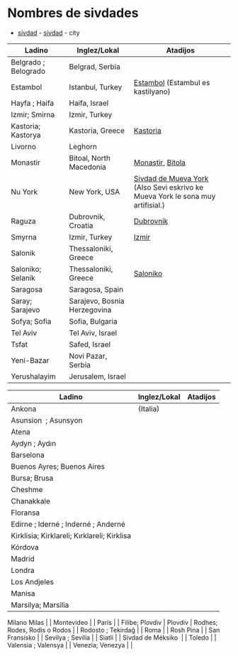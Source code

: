 # Nombres de sivdades

* [sivdad](/words/ladino/sivdad) -  [sivdad](https://lad.wikipedia.org/wiki/Sivdad) - city

Ladino        | Inglez/Lokal                 | Atadijos
------------- | ---------------------------- | -------
Belgrado ; Belogrado   | Belgrad, Serbia              |
Estambol      | Istanbul, Turkey             |[Estambol](https://lad.wikipedia.org/wiki/Estambol) (Estambul  es kastilyano)
Hayfa ; Haifa | Haifa, Israel                |
Izmir; Smirna | Izmir, Turkey                |
Kastoria; Kastorya     | Kastoria, Greece             | [Kastoria](https://en.wikipedia.org/wiki/Kastoria)
Livorno       | Leghorn                      |
Monastir      | Bitoal, North Macedonia      | [Monastir](https://www.jewishvirtuallibrary.org/monastir), [Bitola](https://en.wikipedia.org/wiki/Bitola)
Nu York       | New York, USA                | [Sivdad de Mueva York](https://lad.wikipedia.org/wiki/Sivdad_de_Mueva_York) (Also Sevi eskrivo ke Mueva York le sona muy artifisial.)
Raguza        | Dubrovnik, Croatia           | [Dubrovnik](https://en.wikipedia.org/wiki/Dubrovnik)
Smyrna        | Izmir, Turkey                | [Izmir](https://en.wikipedia.org/wiki/%C4%B0zmir)
Salonik       | Thessaloniki, Greece         |
Saloniko; Selanik | Thessaloniki, Greece         | [Saloniko](https://lad.wikipedia.org/wiki/Selanik)
Saragosa      | Saragosa, Spain              |
Saray;  Sarajevo    | Sarajevo, Bosnia Herzegovina |
Sofya; Sofia        | Sofia, Bulgaria              |
Tel Aviv      | Tel Aviv, Israel             |
Tsfat         | Safed, Israel                |
Yeni-Bazar    | Novi Pazar, Serbia           |
Yerushalayim  | Jerusalem, Israel            |

Ladino        | Inglez/Lokal                 | Atadijos
------------- | ---------------------------- | -------
Ankona        | (Italia) |
Asunsion  ; Asunsyon  |  |
Atena         | |
Aydyn ; Aydın        | |
Barselona | |
Buenos Ayres; Buenos Aires  | |
Bursa; Brusa         | |
Cheshme         | |
Chanakkale    | |
Floransa      | |
Edirne ; Iderné ; Inderné ; Anderné | |
Kirklisia; Kirklareli; Kırklareli; Kirklisa | |
Kórdova | |
Madrid | |
Londra        | |
Los Andjeles  | |
Manisa        | |
Marsilya; Marsilia      | |
Milano
Milas         | |
Montevideo    | |
París         | |
Filibe; Plovdiv       | Plovdiv       |
Rodhes; Rodes, Rodis o Rodos | |
Rodosto ; Tekirdağ | |
Roma          | |
Rosh Pina     | |
San Fransisko | |
Sevilya ; Sevilia | |
Siatli        | |
Sivdad de Méksiko  |  |
Toledo        | |
Valensia ; Valensya | |
Venezia; Venezya       | |

